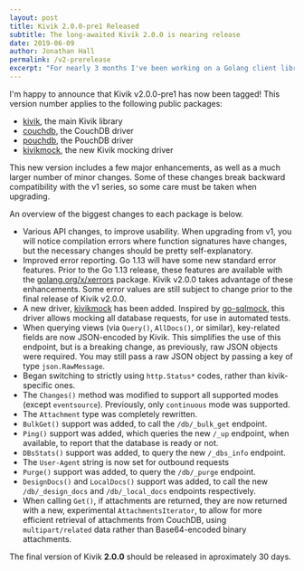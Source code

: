 ```yaml
---
layout: post
title: Kivik 2.0.0-pre1 Released
subtitle: The long-awaited Kivik 2.0.0 is nearing release
date: 2019-06-09
author: Jonathan Hall
permalink: /v2-prerelease
excerpt: "For nearly 3 months I've been working on a Golang client library for CouchDB and PouchDB. Announcing: Kivik 1.0."
---
```


I'm happy to announce that Kivik v2.0.0-pre1 has now been tagged! This version
number applies to the following public packages:

- [kivik](https://github.com/go-kivik/kivik), the main Kivik library
- [couchdb](https://github.com/go-kivik/couchdb), the CouchDB driver
- [pouchdb](https://github.com/go-kivik/pouchdb), the PouchDB driver
- [kivikmock](https://github.com/go-kivik/kivikmock), the new Kivik mocking driver

This new version includes a few major enhancements, as well as a much larger
number of minor changes. Some of these changes break backward compatibility
with the v1 series, so some care must be taken when upgrading.

An overview of the biggest changes to each package is below.

- Various API changes, to improve usability. When upgrading from v1, you will
  notice compilation errors where function signatures have changes, but the
  necessary changes should be pretty self-explanatory.
- Improved error reporting. Go 1.13 will have some new standard error features.
  Prior to the Go 1.13 release, these features are available with the
  [golang.org/x/xerrors](https://godoc.org/golang.org/x/xerrors) package.
  Kivik v2.0.0 takes advantage of these enhancements. Some error values are
  still subject to change prior to the final release of Kivik v2.0.0.
- A new driver, [kivikmock](https://github.com/go-kivik/kivikmock) has been
  added. Inspired by [go-sqlmock](https://github.com/DATA-DOG/go-sqlmock), this
  driver allows mocking all database requests, for use in automated tests.
- When querying views (via `Query()`, `AllDocs()`, or similar), key-related
  fields are now JSON-encoded by Kivik. This simplifies the use of this
  endpoint, but is a breaking change, as previously, raw JSON objects were
  required. You may still pass a raw JSON object by passing a key of type
  `json.RawMessage`.
- Began switching to strictly using `http.Status*` codes, rather than
  kivik-specific ones.
- The `Changes()` method was modified to support all supported modes (except
  `eventsource`). Previously, only `continuous` mode was supported.
- The `Attachment` type was completely rewritten.
- `BulkGet()` support was added, to call the `/db/_bulk_get` endpoint.
- `Ping()` support was added, which queries the new `/_up` endpoint, when
  available, to report that the database is ready or not.
- `DBsStats()` support was added, to query the new `/_dbs_info` endpoint.
- The `User-Agent` string is now set for outbound requests
- `Purge()` support was added, to query the `/db/_purge` endpoint.
- `DesignDocs()` and `LocalDocs()` support was added, to call the new
  `/db/_design_docs` and `/db/_local_docs` endpoints respectively.
- When calling `Get()`, if attachments are returned, they are now returned with
  a new, experimental `AttachmentsIterator`, to allow for more efficient
  retrieval of attachments from CouchDB, using `multipart/related` data rather
  than Base64-encoded binary attachments.

The final version of Kivik **2.0.0** should be released in aproximately 30 days.
